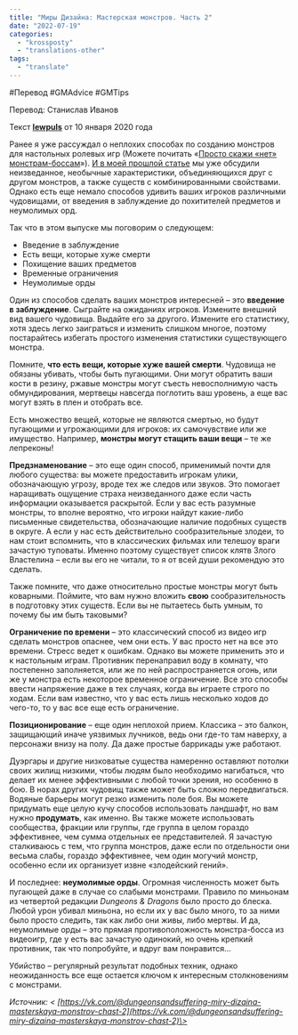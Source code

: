 ```yaml
---
title: "Миры Дизайна: Мастерская монстров. Часть 2"
date: "2022-07-19"
categories: 
  - "krossposty"
  - "translations-other"
tags: 
  - "translate"
---
```


#Перевод #GMAdvice #GMTips

Перевод: Станислав Иванов

Текст [**lewpuls**](https://vk.com/away.php?to=http://www.enworld.org/forum/member.php?30518-lewpuls) от 10 января 2020 года

Ранее я уже рассуждал о неплохих способах по созданию монстров для настольных ролевых игр (Можете почитать «[Просто скажи «нет» монстрам-боссам](https://vk.com/away.php?to=http%3A%2F%2Fwww.enworld.org%2Fforum%2Fcontent.php%3F5556-Boss-Monsters-I-Just-Say-No%21&cc_key=)»). [И в моей прошлой статье](https://vk.com/away.php?to=https%3A%2F%2Fwww.enworld.org%2Fthreads%2Fworlds-of-design-monster-workshop-part-i.669162%2F&cc_key=) мы уже обсудили неизведанное, необычные характеристики, объединяющихся друг с другом монстров, а также существ с комбинированными свойствами. Однако есть еще немало способов удивить ваших игроков различными чудовищами, от введения в заблуждение до похитителей предметов и неумолимых орд.

Так что в этом выпуске мы поговорим о следующем:

- Введение в заблуждение
- Есть вещи, которые хуже смерти
- Похищение ваших предметов
- Временные ограничения
- Неумолимые орды

Один из способов сделать ваших монстров интересней – это **введение в заблуждение**. Сыграйте на ожиданиях игроков. Измените внешний вид вашего чудовища. Выдайте его за другого. Измените его статистику, хотя здесь легко заиграться и изменить слишком многое, поэтому постарайтесь избегать простого изменения статистики существующего монстра.

Помните, **что есть вещи, которые хуже вашей смерти**. Чудовища не обязаны убивать, чтобы быть пугающими. Они могут обратить ваши кости в резину, ржавые монстры могут съесть невосполнимую часть обмундирования, мертвецы навсегда поглотить ваш уровень, а еще вас могут взять в плен и отобрать все.

Есть множество вещей, которые не являются смертью, но будут пугающими и угрожающими для игроков: их самочувствие или же имущество. Например, **монстры могут стащить ваши вещи** – те же лепреконы!

**Предзнаменование** – это еще один способ, применимый почти для любого существа: вы можете предоставить игрокам улики, обозначающую угрозу, вроде тех же следов или звуков. Это помогает наращивать ощущение страха неизведанного даже если часть информации оказывается раскрытой. Если у вас есть разумные монстры, то вполне вероятно, что игроки найдут какие-либо письменные свидетельства, обозначающие наличие подобных существ в округе. А если у нас есть действительно сообразительные злодеи, то нам стоит вспомнить, что в классических фильмах или телешоу враги зачастую туповаты. Именно поэтому существует список клятв Злого Властелина – если вы его не читали, то я от всей души рекомендую это сделать.

Также помните, что даже относительно простые монстры могут быть коварными. Поймите, что вам нужно вложить **свою** сообразительность в подготовку этих существ. Если вы не пытаетесь быть умным, то почему бы им быть таковыми?

**Ограничение по времени** – это классический способ из видео игр сделать монстров опаснее, чем они есть. У вас просто нет на все это времени. Стресс ведет к ошибкам. Однако вы можете применить это и к настольным играм. Противник перенаправил воду в комнату, что постепенно заполняется, или же по ней распространяется огонь, или же у монстра есть некоторое временное ограничение. Все это способы ввести напряжение даже в тех случаях, когда вы играете строго по ходам. Если вам известно, что у вас есть лишь несколько ходов до чего-то, то у вас все еще есть ограничение.

**Позиционирование** – еще один неплохой прием. Классика – это балкон, защищающий иначе уязвимых лучников, ведь они где-то там наверху, а персонажи внизу на полу. Да даже простые баррикады уже работают.

Дуэргары и другие низковатые существа намеренно оставляют потолки своих жилищ низкими, чтобы людям было необходимо нагибаться, что делает их менее эффективными с любой точки зрения, но особенно в бою. В норах других чудовищ также может быть сложно передвигаться. Водяные барьеры могут резко изменить поле боя. Вы можете придумать еще целую кучу способов использовать ландшафт, но вам нужно **продумать**, как именно. Вы также можете использовать сообщества, фракции или группы, где группа в целом гораздо эффективнее, чем сумма отдельных ее представителей. Я зачастую сталкиваюсь с тем, что группа монстров, даже если по отдельности они весьма слабы, гораздо эффективнее, чем один могучий монстр, особенно если их организует извне «злодейский гений».

И последнее: **неумолимые орды**. Огромная численность может быть пугающей даже в случае со слабыми монстрами. Правило по миньонам из четвертой редакции _Dungeons & Dragons_ было просто до блеска. Любой урон убивал миньона, но если их у вас было много, то за ними было просто следить, так как либо они живы, либо мертвы. И да, неумолимые орды – это прямая противоположность монстра-босса из видеоигр, где у есть вас зачастую одинокий, но очень крепкий противник, так что попробуйте, и вдруг вам понравится…

Убийство – регулярный результат подобных техник, однако неожиданность все еще остается ключом к интересным столкновениям с монстрами. 

_Источник: < [https://vk.com/@dungeonsandsuffering-miry-dizaina-masterskaya-monstrov-chast-2](https://vk.com/@dungeonsandsuffering-miry-dizaina-masterskaya-monstrov-chast-2)\>_
